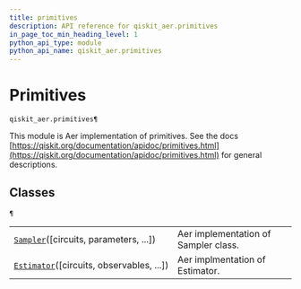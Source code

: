 ```yaml
---
title: primitives
description: API reference for qiskit_aer.primitives
in_page_toc_min_heading_level: 1
python_api_type: module
python_api_name: qiskit_aer.primitives
---
```


<span id="module-qiskit_aer.primitives" />

<span id="aer-primitives" />

# Primitives

<span id="module-qiskit_aer.primitives" />

`qiskit_aer.primitives¶`

This module is Aer implementation of primitives. See the docs [https://qiskit.org/documentation/apidoc/primitives.html](https://qiskit.org/documentation/apidoc/primitives.html) for general descriptions.

## Classes

<span id="module-qiskit_aer.primitives" />

`¶`

|                                                                                                                 |                                      |
| --------------------------------------------------------------------------------------------------------------- | ------------------------------------ |
| [`Sampler`](qiskit_aer.primitives.Sampler "qiskit_aer.primitives.Sampler")(\[circuits, parameters, ...])        | Aer implementation of Sampler class. |
| [`Estimator`](qiskit_aer.primitives.Estimator "qiskit_aer.primitives.Estimator")(\[circuits, observables, ...]) | Aer implmentation of Estimator.      |

